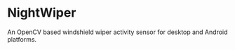 NightWiper
==========

An OpenCV based windshield wiper activity sensor for desktop and Android platforms.
